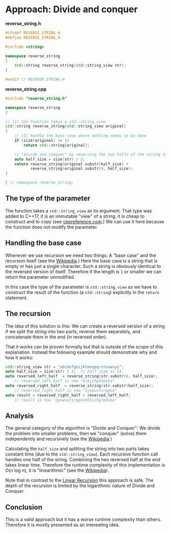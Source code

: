 # Approach: Divide and conquer

**reverse_string.h**
```cpp
#ifndef REVERSE_STRING_H
#define REVERSE_STRING_H

#include <string>

namespace reverse_string
{
    std::string reverse_string(std::string_view str);
}

#endif // REVERSE_STRING_H
```

**reverse_string.cpp**
```cpp
#include "reverse_string.h"

namespace reverse_string
{

// (1) the function takes a std::string_view
std::string reverse_string(std::string_view original)
{
    // (2) handle the base case where nothing needs to be done
    if (size(original) <= 1)
        return std::string{original};

    // "divide and conquer" by reversing the two halfs of the string separately
    auto half_size = size(str) / 2;
    return reverse_string(original.substr(half_size) +
           reverse_string(original.substr(0, half_size);
}

} // namespace reverse_string;
```

## The type of the parameter

The function takes a `std::string_view` as its argument.
That type was added to C++17, it is an immutable "view" of a string, it is cheap to construct and to copy (see [cppreference.com][cppref-stringview].)
We can use it here because the function does not modify the parameter.

## Handling the base case

Whenever we use recursion we need two things: A "base case" and the recursion itself (see the [Wikipedia][wiki-recursion].)
Here the base case is a string that is empty or has just a single character.
Such a string is obviously identical to the reversed version of itself.
Therefore if the length is `1` or smaller we can return the parameter unmodified.

In this case the type of the parameter is `std::string_view` so we have to construct the result of the function (a `std::string`) explicitly in the `return` statement.

## The recursion

The idea of this solution is this:
We can create a reversed version of a string if we split the string into two parts, reverse them separately, and concatenate them in the end (in reversed order).

That it works can be proven formally but that is outside of the scope of this explanation.
Instead the following example should demonstrate why and how it works:
```cpp
std::string_view str = "abcdefghijklmnopqrstuvwxyz";
auto half_size = size(str) / 2;  // half_size is 13
auto reversed_left_half  = reverse_string(str.substr(0, half_size);
    // reversed_left_half is now "mlkjihgfedcba"
auto reversed_right_half  = reverse_string(str.substr(half_size);
    // reversed_right_half is now "zyxwvutsrqpon"
auto result = reversed_right_half + reversed_left_half;
    // result is now "zyxwvutsrqponmlkjihgfedcba"
```

## Analysis

The general category of the algorithm is "Divide and Conquer":
We divide the problem into smaller problems, then we "conquer" (solve) them independently and recursively (see the [Wikipedia][wiki-divide-and-conquer].)

Calculating the `half_size` and splitting the string into two parts takes constant time (due to the `std::string_view`).
Each recursive function call handles one half of the string.
Combining the two reversed half at the end takes linear time.
Therefore the runtime complexity of this implementation is O(n log n), it is "linearithmic" (see the [Wikipedia][wiki-quasilinear-time]).

Note that in contrast to the [Linear Recursion][approach-linear-recursion] this approach is safe.
The depth of the recursion is limited by the logarithmic nature of Divide and Conquer.

## Conclusion

This is a valid approach but it has a worse runtime complexity than others.
Therefore it is mostly presented as an interesting idea.

[cppref-stringview]: https://en.cppreference.com/w/cpp/string/basic_string_view
[wiki-recursion]: https://en.wikipedia.org/wiki/Recursion_(computer_science)
[wiki-divide-and-conquer]: https://en.wikipedia.org/wiki/Divide-and-conquer_algorithm
[wiki-quasilinear-time]: https://en.wikipedia.org/wiki/Time_complexity#Quasilinear_time
[approach-linear-recursion]: https://exercism.org/tracks/cpp/exercises/reverse-string/approaches/linear-recursion

